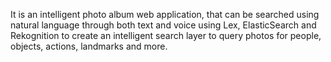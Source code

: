 It is an intelligent photo album web application, that can be searched using natural language
through both text and voice using Lex, ElasticSearch and Rekognition to create an intelligent search layer to query photos for people, 
objects, actions, landmarks and more.
